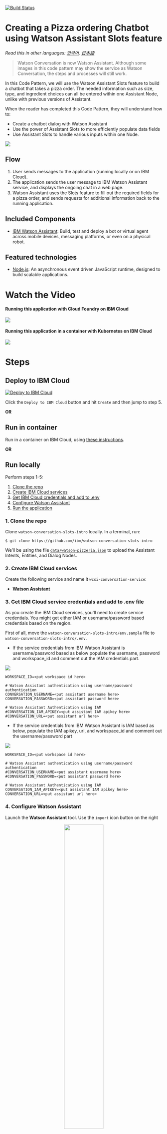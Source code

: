[![Build Status](https://travis-ci.org/IBM/watson-conversation-slots-intro.svg?branch=master)](https://travis-ci.org/IBM/watson-conversation-slots-intro)

# Creating a Pizza ordering Chatbot using Watson Assistant Slots feature

*Read this in other languages: [한국어](README-ko.md), [日本語](README-ja.md)*

> Watson Conversation is now Watson Assistant. Although some images in this code pattern may show the service as Watson Conversation, the steps and processes will still work.

In this Code Pattern, we will use the Watson Assistant Slots feature to
build a chatbot that takes a pizza order. The needed information such as size, type,
and ingredient choices can all be entered within one Assistant Node, unlike
with previous versions of Assistant.

When the reader has completed this Code Pattern, they will understand how to:

* Create a chatbot dialog with Watson Assistant
* Use the power of Assistant Slots to more efficiently populate data fields
* Use Assistant Slots to handle various inputs within one Node.

![](doc/source/images/architecture.png)

## Flow

1. User sends messages to the application (running locally or on IBM Cloud).
2. The application sends the user message to IBM Watson Assistant service, and displays the ongoing chat in a web page.
3. Watson Assistant uses the Slots feature to fill out the required fields for a pizza order, and sends requests for additional information back to the running application.

## Included Components

* [IBM Watson Assistant](https://www.ibm.com/watson/developercloud/conversation.html): Build, test and deploy a bot or virtual agent across mobile devices, messaging platforms, or even on a physical robot.

## Featured technologies
* [Node.js](https://nodejs.org/): An asynchronous event driven JavaScript runtime, designed to build scalable applications.

# Watch the Video

#### Running this application with Cloud Foundry on IBM Cloud

[![](http://img.youtube.com/vi/6QlAnqSiWvo/0.jpg)](https://youtu.be/6QlAnqSiWvo)

#### Running this application in a container with Kubernetes on IBM Cloud

[![](https://i.ytimg.com/vi/G-rESweRG84/0.jpg)](https://youtu.be/G-rESweRG84)

# Steps

## Deploy to IBM Cloud

[![Deploy to IBM Cloud](https://bluemix.net/deploy/button.png)](https://bluemix.net/deploy?repository=https://github.com/IBM/watson-conversation-slots-intro)

Click the ``Deploy to IBM Cloud`` button and hit ``Create`` and then jump to step 5.

**OR**

## Run in container

Run in a container on IBM Cloud, using [these instructions](doc/source/Container.md).

 **OR**

## Run locally
 Perform steps 1-5:

1. [Clone the repo](#1-clone-the-repo)
2. [Create IBM Cloud services](#2-create-ibm-cloud-services)
3. [Get IBM Cloud credentials and add to .env](#3-get-ibm-cloud-services-credentials-and-add-to-env-file)
4. [Configure Watson Assistant](#4-configure-watson-conversation)
5. [Run the application](#5-run-the-application)

### 1. Clone the repo

Clone `watson-conversation-slots-intro` locally. In a terminal, run:

  `$ git clone https://github.com/ibm/watson-conversation-slots-intro`

We’ll be using the file [`data/watson-pizzeria.json`](data/watson-pizzeria.json) to upload
the Assistant Intents, Entities, and Dialog Nodes.

### 2. Create IBM Cloud services

Create the following service and name it `wcsi-conversation-service`:

  * [**Watson Assistant**](https://console.ng.bluemix.net/catalog/services/conversation)

### 3. Get IBM Cloud service credentials and add to .env file

As you create the IBM Cloud services, you'll need to create service credentials. You might get either IAM or username/password based credentials based on the region.

First of all, move the `watson-conversation-slots-intro/env.sample` file to ``watson-conversation-slots-intro/.env``.

* If the service credentials from IBM Watson Assistant is username/password based as below populate the username, password and workspace_id and comment out the IAM credentials part.

![](doc/source/images/WatsonCred1.png)


```
WORKSPACE_ID=<put workspace id here>

# Watson Assistant authentication using username/password authentication
CONVERSATION_USERNAME=<put assistant username here>
CONVERSATION_PASSWORD=<put assistant password here>

# Watson Assistant Authentication using IAM
#CONVERSATION_IAM_APIKEY=<put assistant IAM apikey here>
#CONVERSATION_URL=<put assistant url here>
```

* If the service credentials from IBM Watson Assistant is IAM based as below, populate the IAM apikey, url, and workspace_id and comment out the username/password part

![](https://github.com/IBM/pattern-images/raw/master/watson-assistant/watson_assistant_api_key.png)


```
WORKSPACE_ID=<put workspace id here>

# Watson Assistant authentication using username/password authentication
#CONVERSATION_USERNAME=<put assistant username here>
#CONVERSATION_PASSWORD=<put assistant password here>

# Watson Assistant Authentication using IAM
CONVERSATION_IAM_APIKEY=<put assistant IAM apikey here>
CONVERSATION_URL=<put assistant url here>
```


### 4. Configure Watson Assistant

Launch the **Watson Assistant** tool. Use the `import` icon button on the right

<p align="center">
  <img width="50%" height="50%" src="doc/source/images/import_conversation_workspace.png">
</p>

Find the local version of [`data/watson-pizzeria.json`](data/watson-pizzeria.json) and select
`Import`. Find the `Workspace ID` by clicking on the context menu of the new
workspace and select `View details`.

<p align="center">
  <img src="doc/source/images/open_conversation_menu.png">
</p>

Put this `Workspace ID` into the `.env file as ``WORKSPACE_ID``.

### 5. Run the application

#### If you used the Deploy to IBM Cloud button...

If you used ``Deploy to IBM Cloud``, the setup is automatic.

#### If you decided to run the app locally...

```
$ npm install
$ npm start
```

# Assistant Slots Discussion

The power of Slots is in how it reduces the number of nodes required to implement logic in your Watson Assistant Dialog. Here's a partial conversation Dialog using the old method:

![](doc/source/images/pizzaOldWay.png)

And here's a more complete Dialog using slots, which puts all the logic in one Node!

![](doc/source/images/pizzaNewWay.png)

Open up the Dialog, and we'll have a look:

![](doc/source/images/pizzaDialogBegin.png)

Each slot represents a field to be populated in the chatbot: ``pizza_size``, ``pizza_type``, and ``pizza_topings``.
If they are not present, the user will be prompted, starting at the top, until all are populated via
the associated variable (``$pizza_size``, ``$pizza_type``, etc).

Click on the Configure ![icon](doc/source/images/pizzaGearIcon.png) to add more functionality:

![](doc/source/images/pizzaConfig3pizza_toppingsTop.png)

Here, we can add a response for when this slot is filled (Found).
Logic can be used for one ingredient:

![](doc/source/images/pizzaConfig3Pizza_toppingsMid1ingredient.png)

or if there are greater than one ingredient added:

![](doc/source/images/pizzaConfig3Pizza_toppingsMidBotGreater1.png)

We've added logic to address yes or no answers to the question "Any extra toppings?":

![](doc/source/images/pizzaConfig3NewNotFoundconfirm.png)

Click on the 3 circles ![icon](doc/source/images/pizza3circles.png) to edit the json directly:

![](doc/source/images/pizzaConfig3NotFoundJson.png)

Here, we've set an empty value for the context: {"pizza_topings"} field, so that we can exit
the loop by filling this slot.

Finally, we add responses for once the slots are all filled:

![](doc/source/images/pizzaOrderFinish1.png)

We start with the case where we have "pizza_topings", by detecting that the
array has size>0.
Here, we first handle the case where the optional "pizza_place" slot
is filled, and then handle the case where it is not.

![](doc/source/images/pizzaOrderFinish2.png)

Finally, we add handlers for the cases where the users answers to a prompt
is not found. We've handlers for the intents "help" and "reset":

![](doc/source/images/pizzaHandleHelp.png)

![](doc/source/images/pizzaHandlerReset.png)

Note that we edit the json directly when we handle the Reset. We'll
set all the fields to null in order to begin again.

# Assistant Example

Let's look at an example conversation and the associated json.
With your Watson Pizzeria running, start a dialog and begin with
telling the Pizza Bot you want a large pizza:

![](doc/source/images/pizzaEX1orderLarge.png)

The 'User Input' shows you the "input"{"text"} field, as well as come of the
"context" that is mostly used for Assistant to keep track of internal state.
Scroll Down to `Watson Understands` and look at `intents`:

![](doc/source/images/pizzaEX2WatsonUnderstandsOrderSize.png)

Note that the intent for "order" is detected. The entity "pizza_size" is now
a slot that is filled out.
We still have 2 required slots, "pizza_type" and "pizza_toppings". The user will
be prompted until these are filled out:

![](doc/source/images/pizzaEX3fillSlots.png)

We can now see that all required slots are filled:

![](doc/source/images/pizzaEX4slotsFilled.png)

What if we wanted to tell the Watson Pizzeria that we wanted to
eat the pizza there, in the restaurant? Too late! the slot for
"pizza_place" is optional, so the user won't be prompted for it, and
once the required slots are filled, we exit the "Pizza Ordering" dialog
node. The user needs to fill out optional slots first.
Type reset to start again and test this by adding the phrase "to eat there...":

![](doc/source/images/pizzaEX5eatThere.png)


# Troubleshooting

* Deploy using Cloud Foundry `cf push` gives:

``FAILED
Could not find service <Watson_service> to bind to <IBM_Cloud_application>``

If you name your service `wcsi-conversation-service`, this should work.
When you use `cf push`, it is trying to bind to the services listed in the `manifest.yml`.

So, there are 2 ways you can get this to work:

* Change the names of your IBM Cloud services to match the names in the manifest.
* Change the names in the manifest to match the names of your IBM Cloud services.

>NOTE: The `Deploy to IBM Cloud` button solves this issue by creating the services on the fly (with the correct names).


# License

This code pattern is licensed under the Apache Software License, Version 2.  Separate third party code objects invoked within this code pattern are licensed by their respective providers pursuant to their own separate licenses. Contributions are subject to the [Developer Certificate of Origin, Version 1.1 (DCO)](https://developercertificate.org/) and the [Apache Software License, Version 2](http://www.apache.org/licenses/LICENSE-2.0.txt).

[Apache Software License (ASL) FAQ](http://www.apache.org/foundation/license-faq.html#WhatDoesItMEAN)

# Links

* [Demo on youtube](https://youtu.be/6QlAnqSiWvo)
* [IBM Watson Assistant Docs](https://console.bluemix.net/docs/services/conversation/dialog-build.html#dialog-build)
* [Blog for IBM Watson Assistant Slots Code Pattern](https://developer.ibm.com/code/2017/09/19/managing-resources-efficiently-watson-conversation-slots/)

# Learn more

* **Artificial Intelligence Code Patterns**: Enjoyed this Code Pattern? Check out our other [AI Code Patterns](https://developer.ibm.com/code/technologies/artificial-intelligence/).
* **AI and Data Code Pattern Playlist**: Bookmark our [playlist](https://www.youtube.com/playlist?list=PLzUbsvIyrNfknNewObx5N7uGZ5FKH0Fde) with all of our Code Pattern videos
* **With Watson**: Want to take your Watson app to the next level? Looking to utilize Watson Brand assets? [Join the With Watson program](https://www.ibm.com/watson/with-watson/) to leverage exclusive brand, marketing, and tech resources to amplify and accelerate your Watson embedded commercial solution.
* **Kubernetes on IBM Cloud**: Deliver your apps with the combined the power of [Kubernetes and Docker on IBM Cloud](https://www.ibm.com/cloud-computing/bluemix/containers)
